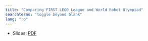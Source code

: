 ```yaml
---
title: "Comparing FIRST LEGO League and World Robot Olympiad"
searchterms: "toggle beyond blank"
lang: "ro"
---
```

 <ul>
 <li class="ng-binding">Slides:
 <a href="ProgrammingLessons/wro/FLLWRO (rom).pdf">PDF</a>
 </li>
 </ul>
